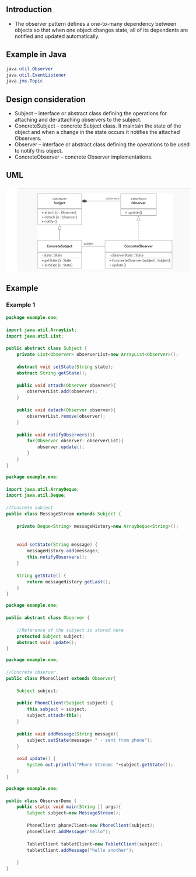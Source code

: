 ## Introduction ##
- The observer pattern defines a one-to-many dependency between objects so that when one object changes state, all of its dependents are notified and updated automatically. 

## Example in Java ##
```java
java.util.Observer
java.util.EventListener
java.jms.Topic
```

## Design consideration ##
- Subject – interface or abstract class defining the operations for attaching and de-attaching observers to the subject.
- ConcreteSubject – concrete Subject class. It maintain the state of the object and when a change in the state occurs it notifies the attached Observers.
- Observer – interface or abstract class defining the operations to be used to notify this object.
- ConcreteObserver – concrete Observer implementations.

## UML ##
<img src="observer.png" />

## Example ##
### Example 1 ###
```java
package example.one;

import java.util.ArrayList;
import java.util.List;

public abstract class Subject {
    private List<Observer> observerList=new ArrayList<Observer>();

    abstract void setState(String state);
    abstract String getState();

    public void attach(Observer observer){
        observerList.add(observer);
    }

    public void detach(Observer observer){
        observerList.remove(observer);
    }

    public void notifyObservers(){
        for(Observer observer: observerList){
            observer.update();
        }
    }
}

```

```java
package example.one;

import java.util.ArrayDeque;
import java.util.Deque;

//Concrete subject
public class MessageStream extends Subject {

    private Deque<String> messageHistory=new ArrayDeque<String>();


    void setState(String message) {
        messageHistory.add(message);
        this.notifyObservers();
    }

    String getState() {
        return messageHistory.getLast();
    }
}

```

```java
package example.one;

public abstract class Observer {

    //Reference of the subject is stored here
    protected Subject subject;
    abstract void update();
}

```

```java
package example.one;

//Concrete observer
public class PhoneClient extends Observer{

    Subject subject;

    public PhoneClient(Subject subject) {
        this.subject = subject;
        subject.attach(this);
    }

    public void addMessage(String message){
        subject.setState(message+ " - sent from phone");
    }

    void update() {
        System.out.println("Phone Stream: "+subject.getState());
    }
}

```

```java
package example.one;

public class ObserverDemo {
    public static void main(String [] args){
        Subject subject=new MessageStream();

        PhoneClient phoneClient=new PhoneClient(subject);
        phoneClient.addMessage("hello");

        TabletClient tabletClient=new TabletClient(subject);
        tabletClient.addMessage("hello another");

    }
}

```